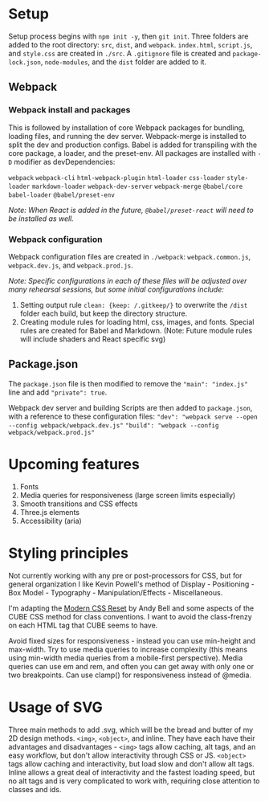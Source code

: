 # Setup
Setup process begins with `npm init -y`, then `git init`.  Three folders are added to the root directory: `src`, `dist`, and `webpack`.  `index.html`, `script.js`, and `style.css` are created in `./src`.  A `.gitignore` file is created and `package-lock.json`, `node-modules`, and the `dist` folder are added to it.  

## Webpack 

### Webpack install and packages
This is followed by installation of core Webpack packages for bundling, loading files, and running the dev server.  Webpack-merge is installed to split the dev and production configs.  Babel is added for transpiling with the core package, a loader, and the preset-env.  All packages are installed with `-D` modifier as devDependencies:

`webpack`
`webpack-cli`
`html-webpack-plugin`
`html-loader`
`css-loader`
`style-loader`
`markdown-loader`
`webpack-dev-server`
`webpack-merge`
`@babel/core`
`babel-loader`
`@babel/preset-env` 
 
*Note: When React is added in the future, `@babel/preset-react` will need to be installed as well.*

### Webpack configuration

Webpack configuration files are created in `./webpack`: `webpack.common.js`, `webpack.dev.js`, and `webpack.prod.js`. 

*Note: Specific configurations in each of these files will be adjusted over many rehearsal sessions, but some initial configurations include:*

1. Setting output rule `clean: {keep: /.gitkeep/}` to overwrite the `/dist` folder each build, but keep the directory structure.
2. Creating module rules for loading html, css, images, and fonts.  Special rules are created for Babel and Markdown.  (Note: Future module rules will include shaders and React specific svg)


## Package.json
The `package.json` file is then modified to remove the `"main": "index.js"` line and add `"private": true`.

Webpack dev server and building Scripts are then added to `package.json`, with a reference to these configuration files: 
`"dev": "webpack serve --open --config webpack/webpack.dev.js"`
`"build": "webpack --config webpack/webpack.prod.js"`

# Upcoming features
1. Fonts
2. Media queries for responsiveness (large screen limits especially)
3. Smooth transitions and CSS effects
4. Three.js elements
5. Accessibility (aria)

# Styling principles
Not currently working with any pre or post-processors for CSS, but for general organization I like Kevin Powell's method of Display - Positioning - Box Model - Typography - Manipulation/Effects - Miscellaneous.

I'm adapting the [Modern CSS Reset](https://piccalil.li/blog/a-modern-css-reset/) by Andy Bell and some aspects of the CUBE CSS method for class conventions.  I want to avoid the class-frenzy on each HTML tag that CUBE seems to have.

Avoid fixed sizes for responsiveness - instead you can use min-height and max-width.  Try to use media queries to increase complexity (this means using min-width media queries from a mobile-first perspective).  Media queries can use em and rem, and often you can get away with only one or two breakpoints.  Can use clamp() for responsiveness instead of @media.

# Usage of SVG
Three main methods to add .svg, which will be the bread and butter of my 2D design methods.  `<img>`, `<object>`, and inline.  They have each have their advantages and disadvantages - `<img>` tags allow caching, alt tags, and an easy workflow, but don't allow interactivity through CSS or JS.  `<object>` tags allow caching and interactivity, but load slow and don't allow alt tags.  Inline allows a great deal of interactivity and the fastest loading speed, but no alt tags and is very complicated to work with, requiring close attention to classes and ids.